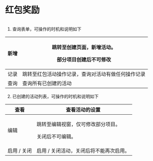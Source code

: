 # 红包奖励

<div data-full-width="true">

<figure><img src="https://lh3.googleusercontent.com/4f0V_sMyIZRHD5jVh4EpXXjsZ9rZuLTwmiNSVRPVFotQCgmug7HJvbS6E_hNtvHY9TpoJVIIoTbJxhuY4WtURyW-Ez95NP_ZAmvPv9s3ZQiU0sGwm9SSOo9IfktfOMrclDESqsxziQqY0_kN1X0gxDI" alt=""><figcaption></figcaption></figure>

</div>

1. 查询表单，可操作的时机和说明如下

| 新增 | <p>跳转至创建页面，新增活动。</p><p>部分项目创建后不可修改</p> |
| -- | -------------------------------------- |
| 记录 | 跳转至红包活动操作记录，查询对活动有做任何操作记录              |
| 查询 | 查询所有已创建的活动                             |

2. 已创建的活动列表，可操作的时机和说明如下

| 查看      | 查看活动的设置                                 |
| ------- | --------------------------------------- |
| 编辑      | <p>跳转至编辑视窗，仅可修改部分项目。</p><p>关闭后不可编辑。</p> |
| 启用 / 关闭 | 启用 / 关闭活动，关闭后将不能再次启用。                   |

<div data-full-width="true">

<figure><img src="https://lh4.googleusercontent.com/qGP6tdYgyhtPSb5SAzkhKLLuAjJdRz9H5tWjxRfY50GE2-na-0nRLw0gtiRM3BR-kI5cPUaMQB4aYh6u60RkZr8P3wNInfi2inx3jXhyRaqmsOHhsozMoRR6kGAEIl8xS09KLKbahR3bc1PqZg6ER8o" alt=""><figcaption></figcaption></figure>

</div>

<div data-full-width="true">

<figure><img src="https://lh3.googleusercontent.com/SgHVxFgI25biE-EvCY0O4HZ1bnjAvs3wY9YwuQmetDJ9babVf_YsX86XN_z2KR07MoO6jvIlahEiORtmySD9g_TU8ykczLAaqgZbEg1rjKFvm9KvdTGeRHIJ55zIWNqniBIHQhNN57K9A1KIcf43U10" alt=""><figcaption></figcaption></figure>

</div>

<div data-full-width="true">

<figure><img src="https://lh5.googleusercontent.com/-wRlUgbuA6e8rzv0VQmEn7smfixIojpTjfT1-kt0e36cOOj7VbrdhISYNQRS-gThcMXG0ep93wuq1ca-buFeeDU9aBVZv-VrSKuaJEi17jIL2QWpA8hYfm3s_WXKIknBfcAGsBLdJbhvP31Nb8q3uIs" alt=""><figcaption></figcaption></figure>

</div>
